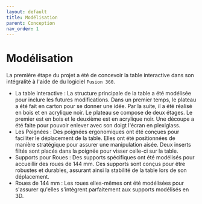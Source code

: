 ```yaml
---
layout: default
title: Modélisation
parent: Conception
nav_order: 1
---
```


# Modélisation

La première étape du projet a été de concevoir la table interactive dans son intégralité à l'aide de du logiciel ```Fusion 360```.

- La table interactive : La structure principale de la table a été modélisée pour inclure les futures modifications. Dans un premier temps, le plateau a été fait en carton pour se donner une idée. Par la suite, il a été réalisé en bois et en acrylique noir. Le plateau se compose de deux étages. Le premier est en bois et le deuxième est en acrylique noir. Une découpe a été faite pour pouvoir enlever avec son doigt l'écran en plexiglass.
- Les Poignées : Des poignées ergonomiques ont été conçues pour faciliter le déplacement de la table. Elles ont été positionnées de manière stratégique pour assurer une manipulation aisée. Deux inserts filtés sont placés dans la poignée pour visser celle-ci sur la table.
- Supports pour Roues : Des supports spécifiques ont été modélisés pour accueillir des roues de 144 mm. Ces supports sont conçus pour être robustes et durables, assurant ainsi la stabilité de la table lors de son déplacement.
- Roues de 144 mm : Les roues elles-mêmes ont été modélisées pour s'assurer qu'elles s'intègrent parfaitement aux supports modélisés en 3D.